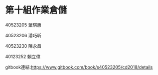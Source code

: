 # 第十組作業倉儲

40523205 葉琪惠

40523206 潘巧昕

40523230 陳永昌

40123252 賴立偉

gitbook連結:https://www.gitbook.com/book/s40523205/cd2018/details
